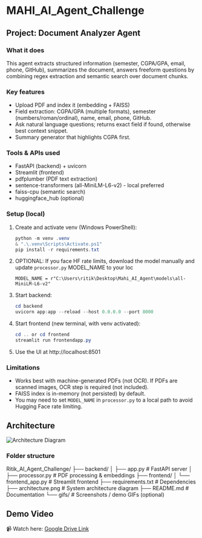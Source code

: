 # MAHI_AI_Agent_Challenge

## Project: Document Analyzer Agent

### What it does
This agent extracts structured information (semester, CGPA/GPA, email, phone, GitHub), summarizes the document,
answers freeform questions by combining regex extraction and semantic search over document chunks.

### Key features
- Upload PDF and index it (embedding + FAISS)
- Field extraction: CGPA/GPA (multiple formats), semester (numbers/roman/ordinal), name, email, phone, GitHub.
- Ask natural language questions; returns exact field if found, otherwise best context snippet.
- Summary generator that highlights CGPA first.

### Tools & APIs used
- FastAPI (backend) + uvicorn
- Streamlit (frontend)
- pdfplumber (PDF text extraction)
- sentence-transformers (all-MiniLM-L6-v2) - local preferred
- faiss-cpu (semantic search)
- huggingface_hub (optional)

### Setup (local)


1. Create and activate venv (Windows PowerShell):
   ```powershell
   python -m venv .venv
   & ".\.venv\Scripts\Activate.ps1"
   pip install -r requirements.txt
   ```

2. OPTIONAL: If you face HF rate limits, download the model manually and update `processor.py` MODEL_NAME to your loc
   ```
   MODEL_NAME = r"C:\Users\ritik\Desktop\Mahi_AI_Agent\models\all-MiniLM-L6-v2"
   ```

3. Start backend:
   ```powershell
   cd backend
   uvicorn app:app --reload --host 0.0.0.0 --port 8000
   ```

4. Start frontend (new terminal, with venv activated):
   ```powershell
   cd .. or cd frontend 
   streamlit run frontendapp.py
   ```

6. Use the UI at http://localhost:8501


### Limitations
- Works best with machine-generated PDFs (not OCR). If PDFs are scanned images, OCR step is required (not included).
- FAISS index is in-memory (not persisted) by default.
- You may need to set `MODEL_NAME` in `processor.py` to a local path to avoid Hugging Face rate limiting.


## Architecture
![Architecture Diagram](architecture.png)

### Folder structure
Ritik_AI_Agent_Challenge/
 ├── backend/
 │   ├── app.py           # FastAPI server
 │   ├── processor.py     # PDF processing & embeddings
 ├── frontend/
 │   └── frontend_app.py  # Streamlit frontend
 ├── requirements.txt     # Dependencies
 ├── architecture.png     # System architecture diagram
 ├── README.md            # Documentation
 └── gifs/                # Screenshots / demo GIFs (optional)

 ## Demo Video
📹 Watch here: [Google Drive Link](https://drive.google.com/drive/folders/1ofiOCPDnxIlQMN_-KxL8XQqGcWl3KCMo?usp=drive_link)





